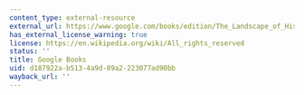 ```yaml
---
content_type: external-resource
external_url: https://www.google.com/books/edition/The_Landscape_of_History/ykz1vUT-CWEC?hl=en&gbpv=1
has_external_license_warning: true
license: https://en.wikipedia.org/wiki/All_rights_reserved
status: ''
title: Google Books
uid: d187922a-b513-4a9d-89a2-223077ad90bb
wayback_url: ''
---
```

